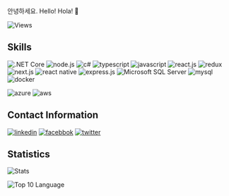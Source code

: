 안녕하세요. Hello! Hola! 👋

![Views](https://komarev.com/ghpvc/?username=bbonkr&color=orange)

## Skills

![.NET Core](https://img.shields.io/badge/.net%20-%23593d88.svg?&style=for-the-badge&logo=.net&logoColor=white) ![node.js](https://img.shields.io/badge/node.js%20-%2343853D.svg?&style=for-the-badge&logo=node.js&logoColor=white) ![c#](https://img.shields.io/badge/c%23%20-%23239120.svg?&style=for-the-badge&logo=c-sharp&logoColor=white) ![typescript](https://img.shields.io/badge/typescript%20-%23007ACC.svg?&style=for-the-badge&logo=typescript&logoColor=white) ![javascript](https://img.shields.io/badge/javascript%20-%23323330.svg?&style=for-the-badge&logo=javascript&logoColor=%23F7DF1E) ![react.js](https://img.shields.io/badge/react%20-%2320232a.svg?&style=for-the-badge&logo=react&logoColor=%2361DAFB) ![redux](https://img.shields.io/badge/redux%20-%23593d88.svg?&style=for-the-badge&logo=redux&logoColor=white) ![next.js](https://img.shields.io/badge/Next.js%20-black.svg?&style=for-the-badge&logo=Next.js&logoColor=white) ![react native](https://img.shields.io/badge/react_native%20-%2320232a.svg?&style=for-the-badge&logo=react&logoColor=%2361DAFB) ![express.js](https://img.shields.io/badge/express.js%20-%23404d59.svg?&style=for-the-badge) ![Microsoft SQL Server](https://img.shields.io/badge/sql%20server-FE7A16.svg?&style=for-the-badge&logo=microsoft&logoColor=white) ![mysql](https://img.shields.io/badge/mysql-%2300f.svg?&style=for-the-badge&logo=mysql&logoColor=white) ![docker](https://img.shields.io/badge/docker%20-%230db7ed.svg?&style=for-the-badge&logo=docker&logoColor=white)

![azure](https://img.shields.io/badge/azure%20-%230072C6.svg?&style=for-the-badge&logo=azure-devops&logoColor=white) ![aws](https://img.shields.io/badge/AWS%20-%23FF9900.svg?&style=for-the-badge&logo=amazon-aws&logoColor=white)

## Contact Information

[![linkedin](https://img.shields.io/badge/linkedin%20-%230077B5.svg?&style=for-the-badge&logo=linkedin&logoColor=white)](https://linkedin.com/in/bbonkr) [![facebbok](https://img.shields.io/badge/facebook%20-%230077B5.svg?&style=for-the-badge&logo=facebook&logoColor=white)](https://facebook.com/bbonkr) [![twitter](https://img.shields.io/badge/twitter%20-%231DA1F2.svg?&style=for-the-badge&logo=Twitter&logoColor=white)](https://twitter.com/bbonkr)

## Statistics

![Stats](https://github-readme-stats.vercel.app/api?username=bbonkr&show_icons=true&theme=darcula)

![Top 10 Language](https://github-readme-stats.vercel.app/api/top-langs/?username=bbonkr&langs_count=5&layout=compact)
